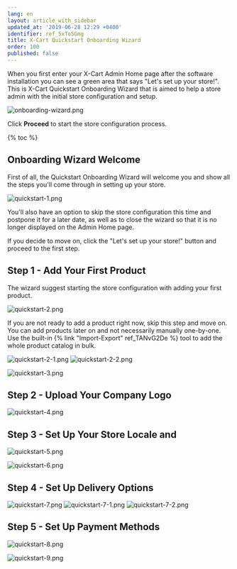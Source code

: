 ```yaml
---
lang: en
layout: article_with_sidebar
updated_at: '2019-06-28 12:29 +0400'
identifier: ref_5xTo5Gmg
title: X-Cart Quickstart Onboarding Wizard
order: 100
published: false
---
```

When you first enter your X-Cart Admin Home page after the software installation you can see a green area that says "Let's set up your store!". This is X-Cart Quickstart Onboarding Wizard that is aimed to help a store admin with the initial store configuration and setup.

![onboarding-wizard.png]({{site.baseurl}}/attachments/ref_5xTo5Gmg/onboarding-wizard.png)

Click **Proceed** to start the store configuration process.

{% toc %}

## Onboarding Wizard Welcome

First of all, the Quickstart Onboarding Wizard will welcome you and show all the steps you'll come through in setting up your store.

![quickstart-1.png]({{site.baseurl}}/attachments/ref_5xTo5Gmg/quickstart-1.png)

You'll also have an option to skip the store configuration this time and postpone it for a later date, as well as to close the wizard so that it is no longer displayed on the Admin Home page.

If you decide to move on, click the "Let's set up your store!" button and proceed to the first step.
 
## Step 1 - Add Your First Product

The wizard suggest starting the store configuration with adding your first product. 

![quickstart-2.png]({{site.baseurl}}/attachments/ref_5xTo5Gmg/quickstart-2.png)

If you are not ready to add a product right now, skip this step and move on. You can add products later on and not necessarily manually one-by-one. Use the built-in {% link "Import-Export" ref_TANvG2De %} tool to add the whole product catalog in bulk.

 
![quickstart-2-1.png]({{site.baseurl}}/attachments/ref_5xTo5Gmg/quickstart-2-1.png)
![quickstart-2-2.png]({{site.baseurl}}/attachments/ref_5xTo5Gmg/quickstart-2-2.png)

![quickstart-3.png]({{site.baseurl}}/attachments/ref_5xTo5Gmg/quickstart-3.png)

## Step 2 - Upload Your Company Logo

![quickstart-4.png]({{site.baseurl}}/attachments/ref_5xTo5Gmg/quickstart-4.png)

## Step 3 - Set Up Your Store Locale and 

![quickstart-5.png]({{site.baseurl}}/attachments/ref_5xTo5Gmg/quickstart-5.png)

![quickstart-6.png]({{site.baseurl}}/attachments/ref_5xTo5Gmg/quickstart-6.png)

## Step 4 - Set Up Delivery Options

![quickstart-7.png]({{site.baseurl}}/attachments/ref_5xTo5Gmg/quickstart-7.png)
![quickstart-7-1.png]({{site.baseurl}}/attachments/ref_5xTo5Gmg/quickstart-7-1.png)
![quickstart-7-2.png]({{site.baseurl}}/attachments/ref_5xTo5Gmg/quickstart-7-2.png)

## Step 5 - Set Up Payment Methods

![quickstart-8.png]({{site.baseurl}}/attachments/ref_5xTo5Gmg/quickstart-8.png)




![quickstart-9.png]({{site.baseurl}}/attachments/ref_5xTo5Gmg/quickstart-9.png)










